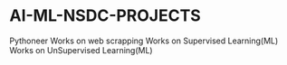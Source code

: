 # AI-ML-NSDC-PROJECTS
Pythoneer
Works on web scrapping
Works on Supervised Learning(ML)
Works on UnSupervised Learning(ML)
